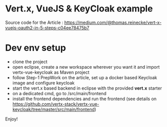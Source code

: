 
# Vert.x, VueJS & KeyCloak example

Source code for the Article : https://medium.com/@thomas.reinecke/vert-x-vuejs-oauth2-in-5-steps-c04ee78475b7

# Dev env setup
* clone the project
* open eclipse, create a new workspace wherever you want it and import vertx-vue-keycloak as Maven project
* follow Step-1 PrepWork on the article, set up a docker based Keycloak image and configure keycloak
* start the vert.x based backend in eclipse with the provided **vert.x** starter
* on a dedicated cmd, go to <vertx-vue-keycloak HOME>/src/main/frontend 
* install the frontend dependencies and run the frontend (see details on https://github.com/vertx-stack/vertx-vue-keycloak/tree/master/src/main/frontend)

Enjoy!
 